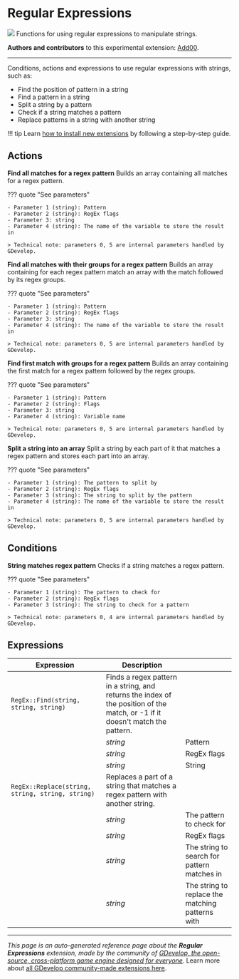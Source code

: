 # Regular Expressions

<img src="https://resources.gdevelop-app.com/assets/Icons/regex.svg" class="extension-icon"></img>
Functions for using regular expressions to manipulate strings.

**Authors and contributors** to this experimental extension: [Add00](https://gd.games/Add00).

---

Conditions, actions and expressions to use regular expressions with strings, such as:  

- Find the position of pattern in a string 
- Find a pattern in a string
- Split a string by a pattern
- Check if a string matches a pattern
- Replace patterns in a string with another string

!!! tip
    Learn [how to install new extensions](/gdevelop5/extensions/search) by following a step-by-step guide.

## Actions

**Find all matches for a regex pattern**
Builds an array containing all matches for a regex pattern.

??? quote "See parameters"

    - Parameter 1 (string): Pattern
    - Parameter 2 (string): RegEx flags
    - Parameter 3: string
    - Parameter 4 (string): The name of the variable to store the result in

    > Technical note: parameters 0, 5 are internal parameters handled by GDevelop.

**Find all matches with their groups for a regex pattern**
Builds an array containing for each regex pattern match an array with the match followed by its regex groups.

??? quote "See parameters"

    - Parameter 1 (string): Pattern
    - Parameter 2 (string): RegEx flags
    - Parameter 3: string
    - Parameter 4 (string): The name of the variable to store the result in

    > Technical note: parameters 0, 5 are internal parameters handled by GDevelop.

**Find first match with groups for a regex pattern**
Builds an array containing the first match for a regex pattern followed by the regex groups.

??? quote "See parameters"

    - Parameter 1 (string): Pattern
    - Parameter 2 (string): Flags
    - Parameter 3: string
    - Parameter 4 (string): Variable name

    > Technical note: parameters 0, 5 are internal parameters handled by GDevelop.

**Split a string into an array**
Split a string by each part of it that matches a regex pattern and stores each part into an array.

??? quote "See parameters"

    - Parameter 1 (string): The pattern to split by
    - Parameter 2 (string): RegEx flags
    - Parameter 3 (string): The string to split by the pattern
    - Parameter 4 (string): The name of the variable to store the result in

    > Technical note: parameters 0, 5 are internal parameters handled by GDevelop.

## Conditions

**String matches regex pattern**
Checks if a string matches a regex pattern.

??? quote "See parameters"

    - Parameter 1 (string): The pattern to check for
    - Parameter 2 (string): RegEx flags
    - Parameter 3 (string): The string to check for a pattern

    > Technical note: parameters 0, 4 are internal parameters handled by GDevelop.

## Expressions

| Expression | Description |  |
|-----|-----|-----|
| `RegEx::Find(string, string, string)` | Finds a regex pattern in a string, and returns the index of the position of the match, or -1 if it doesn't match the pattern. ||
| | _string_ | Pattern |
| | _string_ | RegEx flags |
| | _string_ | String |
| `RegEx::Replace(string, string, string, string)` | Replaces a part of a string that matches a regex pattern with another string. ||
| | _string_ | The pattern to check for |
| | _string_ | RegEx flags |
| | _string_ | The string to search for pattern matches in |
| | _string_ | The string to replace the matching patterns with |


---

*This page is an auto-generated reference page about the **Regular Expressions** extension, made by the community of [GDevelop, the open-source, cross-platform game engine designed for everyone](https://gdevelop.io/).* Learn more about [all GDevelop community-made extensions here](/gdevelop5/extensions).